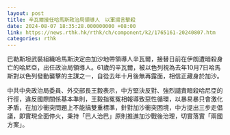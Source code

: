 ```yaml
---
layout: post
title: 辛瓦爾接任哈馬斯政治局領導人　以軍揚言擊殺
date: 2024-08-07 18:35:28.000000000 +08:00
link: https://news.rthk.hk/rthk/ch/component/k2/1765161-20240807.htm
categories: rthk
---
```


巴勒斯坦武裝組織哈馬斯決定由加沙地帶領導人辛瓦爾，接替日前在伊朗遭暗殺身亡的哈尼亞，出任政治局領導人。61歲的辛瓦爾，被以色列視為去年10月7日哈馬斯對以色列發動襲擊的主謀之一，自從去年十月後無再露面，相信正藏身於加沙。

中共中央政治局委員、外交部長王毅表示，中方堅決反對、強烈譴責暗殺哈尼亞的行徑，違反國際關係基本準則，王毅指冤冤相報導致惡性循環，以暴易暴只會激化矛盾，在加沙衝突問題上不能搞雙重標準，針對加沙衝突困境，中方提出三步走倡議，即實現全面停火，秉持「巴人治巴」原則推進加沙戰後治理，切實落實「兩國方案」。
